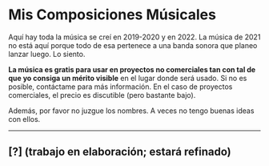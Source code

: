 # Mis Composiciones Músicales

Aquí hay toda la música se creí en 2019-2020 y en 2022. La música de 2021 no está aquí porque todo de esa pertenece a una banda sonora que planeo lanzar luego. Lo siento.

**La música es gratis para usar en proyectos no comerciales tan con tal de que yo consiga un mérito visible** en el lugar donde será usado. Si no es posible, contáctame para más información. En el caso de proyectos comerciales, el precio es discutible (pero bastante bajo).

Además, por favor no juzgue los nombres. A veces no tengo buenas ideas con ellos.

---

## [?] (trabajo en elaboración; estará refinado)